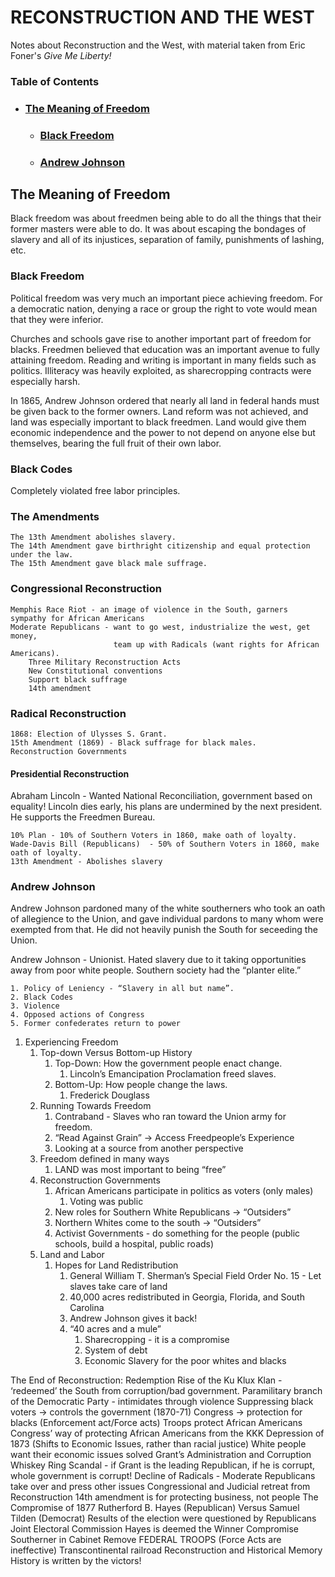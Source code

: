 # RECONSTRUCTION AND THE WEST
Notes about Reconstruction and the West, with material taken from Eric Foner's *Give Me Liberty!*
### **Table of Contents**    
- ### [The Meaning of Freedom](#TheMeaningofFreedom)
    * ### [Black Freedom](#BlackFreedom)
    * ### [Andrew Johnson](#AndrewJohnson)

## The Meaning of Freedom

Black freedom was about freedmen being able to do all the things that their former masters were able to do. It was about escaping the bondages of slavery and all of its injustices, separation of family, punishments of lashing, etc.

### Black Freedom
Political freedom was very much an important piece achieving freedom. For a democratic nation, denying a race or group the right to vote would mean that they were inferior. 

Churches and schools gave rise to another important part of freedom for blacks. Freedmen believed that education was an important avenue to fully attaining freedom. Reading and writing is important in many fields such as politics. Illiteracy was heavily exploited, as sharecropping contracts were especially harsh.

In 1865, Andrew Johnson ordered that nearly all land in federal hands must be given back to the former owners. Land reform was not achieved, and land was especially important to black freedmen. Land would give them economic independence and the power to not depend on anyone else but themselves, bearing the full fruit of their own labor. 

### Black Codes

Completely violated free labor principles.

### The Amendments

    The 13th Amendment abolishes slavery. 
    The 14th Amendment gave birthright citizenship and equal protection under the law. 
    The 15th Amendment gave black male suffrage. 

### Congressional Reconstruction
    Memphis Race Riot - an image of violence in the South, garners sympathy for African Americans
    Moderate Republicans - want to go west, industrialize the west, get money, 
                           team up with Radicals (want rights for African Americans).
        Three Military Reconstruction Acts
        New Constitutional conventions
        Support black suffrage
        14th amendment

### Radical Reconstruction
    1868: Election of Ulysses S. Grant.
    15th Amendment (1869) - Black suffrage for black males.
    Reconstruction Governments

#### Presidential Reconstruction

Abraham Lincoln - Wanted National Reconciliation, government based on equality! Lincoln dies early, his plans are undermined by the next president. He supports the Freedmen Bureau.

    10% Plan - 10% of Southern Voters in 1860, make oath of loyalty.
    Wade-Davis Bill (Republicans)  - 50% of Southern Voters in 1860, make oath of loyalty.
    13th Amendment - Abolishes slavery

### Andrew Johnson

Andrew Johnson pardoned many of the white southerners who took an oath of allegience to the Union, and gave individual pardons to many whom were exempted from that. He did not heavily punish the South for seceeding the Union.

Andrew Johnson - Unionist. Hated slavery due to it taking opportunities away from poor white people. Southern society had the “planter elite.”

    1. Policy of Leniency - “Slavery in all but name”.
    2. Black Codes
    3. Violence
    4. Opposed actions of Congress
    5. Former confederates return to power

1. Experiencing Freedom
    1. Top-down Versus Bottom-up History
        1. Top-Down: How the government people enact change. 
            1. Lincoln’s Emancipation Proclamation freed slaves.
        1. Bottom-Up: How people change the laws.
            1. Frederick Douglass
    1. Running Towards Freedom
        1. Contraband - Slaves who ran toward the Union army for freedom.
        1. “Read Against Grain” → Access Freedpeople’s Experience
        1. Looking at a source from another perspective
    1. Freedom defined in many ways
        1. LAND was most important to being “free”
    1. Reconstruction Governments
        1. African Americans participate in politics as voters (only males)
            1. Voting was public
        1. New roles for Southern White Republicans → “Outsiders”
        1. Northern Whites come to the south → “Outsiders”
        1. Activist Governments - do something for the people (public schools, build a hospital, public roads)
    1. Land and Labor
        1. Hopes for Land Redistribution
            1. General William T. Sherman’s Special Field Order No. 15 - Let slaves take care of land
            1. 40,000 acres redistributed in Georgia, Florida, and South Carolina
            1. Andrew Johnson gives it back!
            1. “40 acres and a mule”
                1. Sharecropping - it is a compromise
                1. System of debt
                1. Economic Slavery for the poor whites and blacks


The End of Reconstruction: Redemption
Rise of the Ku Klux Klan - ‘redeemed’ the South from corruption/bad government.
Paramilitary branch of the Democratic Party - intimidates through violence
Suppressing black voters → controls the government
(1870-71) Congress → protection for blacks (Enforcement act/Force acts)
Troops protect African Americans
Congress’ way of protecting African Americans from the KKK
Depression of 1873 (Shifts to Economic Issues, rather than racial justice)
White people want their economic issues solved
Grant’s Administration and Corruption
Whiskey Ring Scandal - if Grant is the leading Republican, if he is corrupt, whole government is corrupt!
Decline of Radicals - Moderate Republicans take over and press other issues
Congressional and Judicial retreat from Reconstruction
14th amendment is for protecting business, not people
The Compromise of 1877
Rutherford B. Hayes (Republican) Versus Samuel Tilden (Democrat)
Results of the election were questioned by Republicans
Joint Electoral Commission
Hayes is deemed the Winner
Compromise
Southerner in Cabinet
Remove FEDERAL TROOPS (Force Acts are ineffective)
Transcontinental railroad
Reconstruction and Historical Memory
History is written by the victors!
